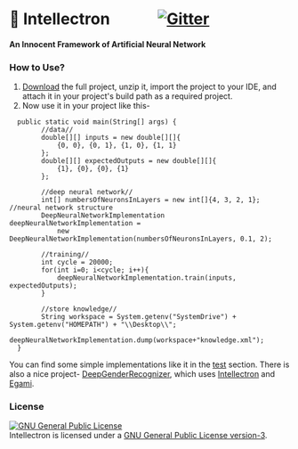 # :space_invader: Intellectron &nbsp;&nbsp;&nbsp;&nbsp;&nbsp;&nbsp;&nbsp;&nbsp;&nbsp;&nbsp;&nbsp;&nbsp;[![Gitter](https://badges.gitter.im/MinhasKamal/Intellectron.svg)](https://gitter.im/MinhasKamal/Intellectron?utm_source=badge&utm_medium=badge&utm_campaign=pr-badge&utm_content=body_badge)

#### An Innocent Framework of Artificial Neural Network

### How to Use?
1. [Download](https://github.com/MinhasKamal/Intellectron/archive/master.zip) the full project, unzip it, import the project to your IDE, and attach it in your project's build path as a required project.
2. Now use it in your project like this-

```
  public static void main(String[] args) {
		//data//
		double[][] inputs = new double[][]{
			{0, 0},	{0, 1},	{1, 0},	{1, 1}
		};
		double[][] expectedOutputs = new double[][]{
			{1}, {0}, {0}, {1}
		};
		
		//deep neural network//
		int[] numbersOfNeuronsInLayers = new int[]{4, 3, 2, 1}; //neural network structure
		DeepNeuralNetworkImplementation deepNeuralNetworkImplementation = 
		    new DeepNeuralNetworkImplementation(numbersOfNeuronsInLayers, 0.1, 2);
		
		//training//
		int cycle = 20000;
		for(int i=0; i<cycle; i++){
			deepNeuralNetworkImplementation.train(inputs, expectedOutputs);
		}
		
		//store knowledge//
		String workspace = System.getenv("SystemDrive") + System.getenv("HOMEPATH") + "\\Desktop\\";
		deepNeuralNetworkImplementation.dump(workspace+"knowledge.xml");
  }
```

You can find some simple implementations like it in the [test](https://github.com/MinhasKamal/Intellectron/tree/master/src/test) section. There is also a nice project- [DeepGenderRecognizer](https://github.com/MinhasKamal/DeepGenderRecognizer), which uses [Intellectron](https://github.com/MinhasKamal/Intellectron) and [Egami](https://github.com/MinhasKamal/Egami).

### License
<a rel="license" href="http://www.gnu.org/licenses/gpl.html">
<img alt="GNU General Public License" style="border-width:0" src="http://www.gnu.org/graphics/gplv3-127x51.png" />
</a>
<br/>Intellectron is licensed under a <a rel="license" href="http://www.gnu.org/licenses/gpl.html">GNU General Public License version-3</a>.
